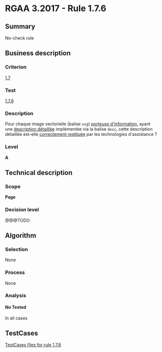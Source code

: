 # RGAA 3.2017 - Rule 1.7.6

## Summary
No-check rule


## Business description

### Criterion
[1.7](http://references.modernisation.gouv.fr/rgaa-accessibilite/criteres.html#crit-1-7)

### Test
[1.7.6](http://references.modernisation.gouv.fr/rgaa-accessibilite/criteres.html#test-1-7-6)

### Description
<div lang="fr">Pour chaque image vectorielle (balise <code lang="en">svg</code>) <a href="http://references.modernisation.gouv.fr/rgaa-accessibilite/glossaire.html#image-porteuse-dinformation">porteuse d'information</a>, ayant une <a href="http://references.modernisation.gouv.fr/rgaa-accessibilite/glossaire.html#description-dtaille-image">description d&#xE9;taill&#xE9;e</a> impl&#xE9;ment&#xE9;e via la balise <code lang="en">desc</code>, cette description d&#xE9;taill&#xE9;e est-elle <a href="http://references.modernisation.gouv.fr/rgaa-accessibilite/glossaire.html#correctement-restitue-par-les-technologies-dassistance">correctement restitu&#xE9;e</a> par les technologies d'assistance&nbsp;?</div>

### Level
**A**


## Technical description

### Scope
**Page**

### Decision level
@@@TODO


## Algorithm

### Selection
None

### Process
None

### Analysis

#### No Tested
In all cases


##  TestCases

[TestCases files for rule 1.7.6](https://github.com/Asqatasun/Asqatasun/tree/develop/rules/rules-rgaa3.2017/src/test/resources/testcases/rgaa32017/Rgaa32017Rule010706/)


